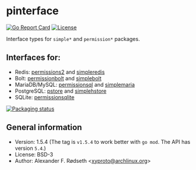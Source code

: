 # pinterface

[![Go Report Card](https://goreportcard.com/badge/github.com/xyproto/pinterface)](https://goreportcard.com/report/github.com/xyproto/pinterface) [![License](https://img.shields.io/badge/license-BSD-green.svg?style=flat)](https://raw.githubusercontent.com/xyproto/pinterface/main/LICENSE)

Interface types for `simple*` and `permission*` packages.

Interfaces for:
---------------

* Redis: [permissions2](https://github.com/xyproto/permissions2) and [simpleredis](https://github.com/xyproto/simpleredis)
* Bolt: [permissionbolt](https://github.com/xyproto/permissionbolt) and [simplebolt](https://github.com/xyproto/simplebolt)
* MariaDB/MySQL: [permissionsql](https://github.com/xyproto/permissionsql) and [simplemaria](https://github.com/xyproto/simplemaria)
* PostgreSQL: [pstore](https://github.com/xyproto/pstore) and [simplehstore](https://github.com/xyproto/simplehstore)
* SQLite: [permissionsqlite](https://github.com/terminar/permissionsqlite)

[![Packaging status](https://repology.org/badge/vertical-allrepos/go:github-xyproto-pinterface.svg)](https://repology.org/project/go:github-xyproto-pinterface/versions)

General information
-------------------

* Version: 1.5.4 (The tag is `v1.5.4` to work better with `go mod`. The API has version `5.4`.)
* License: BSD-3
* Author: Alexander F. Rødseth &lt;xyproto@archlinux.org&gt;
